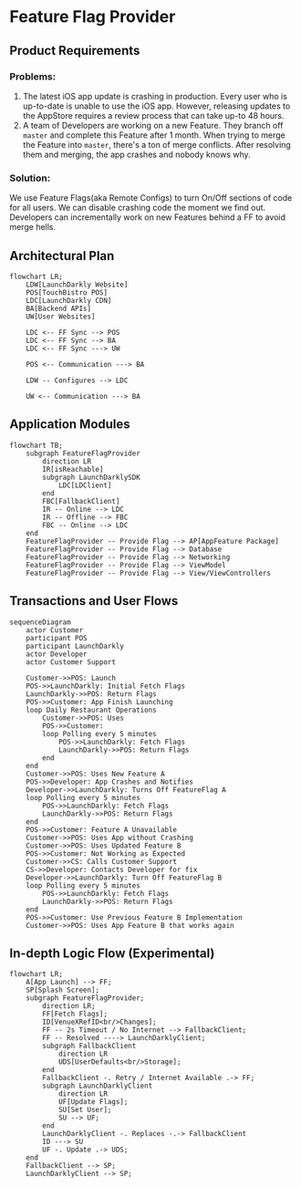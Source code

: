 # Feature Flag Provider

## Product Requirements

### Problems:
1. The latest iOS app update is crashing in production. Every user who is up-to-date is unable to use the iOS app. However, releasing updates to the AppStore requires a review process that can take up-to 48 hours.
2. A team of Developers are working on a new Feature. They branch off `master` and complete this Feature after 1 month. When trying to merge the Feature into `master`, there's a ton of merge conflicts. After resolving them and merging, the app crashes and nobody knows why. 

### Solution:
We use Feature Flags(aka Remote Configs) to turn On/Off sections of code for all users. We can disable crashing code the moment we find out. Developers can incrementally work on new Features behind a FF to avoid merge hells.

## Architectural Plan

```mermaid
flowchart LR;
    LDW[LaunchDarkly Website]
    POS[TouchBistro POS]
    LDC[LaunchDarkly CDN]
    BA[Backend APIs]
    UW[User Websites]
    
    LDC <-- FF Sync --> POS
    LDC <-- FF Sync --> BA
    LDC <-- FF Sync ---> UW
   
    POS <-- Communication ---> BA
    
    LDW -- Configures --> LDC
    
    UW <-- Communication ---> BA
```

## Application Modules
```mermaid
flowchart TB;
    subgraph FeatureFlagProvider
        direction LR
        IR[isReachable]
        subgraph LaunchDarklySDK
            LDC[LDClient]
        end
        FBC[FallbackClient]
        IR -- Online --> LDC
        IR -- Offline --> FBC
        FBC -- Online --> LDC
    end
    FeatureFlagProvider -- Provide Flag --> AP[AppFeature Package]
    FeatureFlagProvider -- Provide Flag --> Database
    FeatureFlagProvider -- Provide Flag --> Networking
    FeatureFlagProvider -- Provide Flag --> ViewModel
    FeatureFlagProvider -- Provide Flag --> View/ViewControllers
```

## Transactions and User Flows
```mermaid
sequenceDiagram
    actor Customer
    participant POS
    participant LaunchDarkly
    actor Developer
    actor Customer Support
    
    Customer->>POS: Launch
    POS->>LaunchDarkly: Initial Fetch Flags
    LaunchDarkly->>POS: Return Flags
    POS->>Customer: App Finish Launching
    loop Daily Restaurant Operations
        Customer->>POS: Uses 
        POS->>Customer:  
        loop Polling every 5 minutes
            POS->>LaunchDarkly: Fetch Flags
            LaunchDarkly->>POS: Return Flags
        end
    end
    Customer->>POS: Uses New Feature A
    POS->>Developer: App Crashes and Notifies
    Developer->>LaunchDarkly: Turns Off FeatureFlag A
    loop Polling every 5 minutes
        POS->>LaunchDarkly: Fetch Flags
        LaunchDarkly->>POS: Return Flags
    end
    POS->>Customer: Feature A Unavailable
    Customer->>POS: Uses App without Crashing
    Customer->>POS: Uses Updated Feature B
    POS->>Customer: Not Working as Expected
    Customer->>CS: Calls Customer Support
    CS->>Developer: Contacts Developer for fix
    Developer->>LaunchDarkly: Turn Off FeatureFlag B
    loop Polling every 5 minutes
        POS->>LaunchDarkly: Fetch Flags
        LaunchDarkly->>POS: Return Flags
    end
    POS->>Customer: Use Previous Feature B Implementation 
    Customer->>POS: Uses App Feature B that works again 
```

## In-depth Logic Flow (Experimental)

```mermaid
flowchart LR;
    A[App Launch] --> FF;
    SP[Splash Screen];
    subgraph FeatureFlagProvider;
        direction LR;
        FF[Fetch Flags];
        ID[VenueXRefID<br/>Changes];
        FF -- 2s Timeout / No Internet --> FallbackClient;
        FF -- Resolved ----> LaunchDarklyClient;
        subgraph FallbackClient
            direction LR
            UDS[UserDefaults<br/>Storage];
        end
        FallbackClient -. Retry / Internet Available .-> FF;
        subgraph LaunchDarklyClient
            direction LR
            UF[Update Flags];
            SU[Set User];
            SU --> UF;
        end
        LaunchDarklyClient -. Replaces -.-> FallbackClient
        ID ---> SU
        UF -. Update .-> UDS;
    end
    FallbackClient --> SP;
    LaunchDarklyClient --> SP;
```
